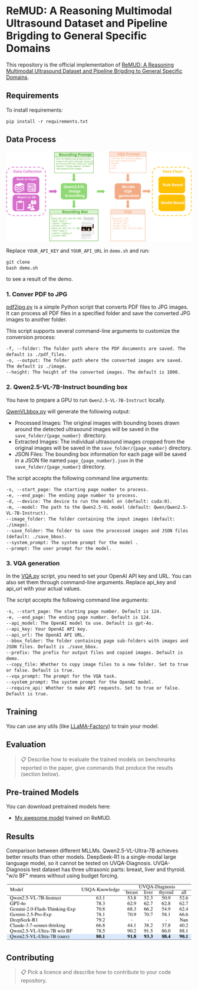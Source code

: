 # ReMUD: A Reasoning Multimodal Ultrasound Dataset and Pipeline Brigding to General Specific Domains

This repository is the official implementation of [ReMUD: A Reasoning Multimodal Ultrasound Dataset and Pipeline Brigding to General Specific Domains](./Paper0512.pdf). 

## Requirements

To install requirements:

```setup
pip install -r requirements.txt
```

## Data Process

![workflow](./imgs/flow.svg)

Replace `YOUR_API_KEY` and `YOUR_API_URL` in `demo.sh` and run:
```
git clone 
bash demo.sh
```
to see a result of the demo.

### 1. Conver PDF to JPG

[pdf2jpg.py](./data/pdf2jpg.py) is a simple Python script that converts PDF files to JPG images. It can process all PDF files in a specified folder and save the converted JPG images to another folder.

This script supports several command-line arguments to customize the conversion process:
```
-f, --folder: The folder path where the PDF documents are saved. The default is ./pdf_files.
-o, --output: The folder path where the converted images are saved. The default is ./image.
--height: The height of the converted images. The default is 1000.
```

### 2. Qwen2.5-VL-7B-Instruct bounding box
You have to prepare a GPU to run `Qwen2.5-VL-7B-Instruct` locally.

[QwenVLbbox.py](./data/QwenVLbbox.py)  will generate the following output:
- Processed Images: The original images with bounding boxes drawn around the detected ultrasound images will be saved in the `save_folder/{page_number} `directory.
- Extracted Images: The individual ultrasound images cropped from the original images will be saved in the `save_folder/{page_number}` directory.
- JSON Files: The bounding box information for each page will be saved in a JSON file named `page_{page_number}.json` in the `save_folder/{page_number}` directory.


The script accepts the following command line arguments:
```
-s, --start_page: The starting page number to process.
-e, --end_page: The ending page number to process.
-d, --device: The device to run the model on (default: cuda:0).
-m, --model: The path to the Qwen2.5-VL model (default: Qwen/Qwen2.5-VL-7B-Instruct).
--image_folder: The folder containing the input images (default: ./image).
--save_folder: The folder to save the processed images and JSON files (default: ./save_bbox).
--system_prompt: The system prompt for the model .
--prompt: The user prompt for the model.
```

### 3. VQA generation

In the [VQA.py](./data/VQA.py) script, you need to set your OpenAI API key and URL. You can also set them through command-line arguments. Replace api_key and api_url with your actual values.

The script accepts the following command line arguments:
```
-s, --start_page: The starting page number. Default is 124.
-e, --end_page: The ending page number. Default is 124.
--api_model: The OpenAI model to use. Default is gpt-4o.
--api_key: Your OpenAI API key.
--api_url: The OpenAI API URL.
--bbox_folder: The folder containing page sub-folders with images and JSON files. Default is ./save_bbox.
--prefix: The prefix for output files and copied images. Default is demo.
--copy_file: Whether to copy image files to a new folder. Set to true or false. Default is true.
--vqa_prompt: The prompt for the VQA task.
--system_prompt: The system prompt for the OpenAI model.
--require_api: Whether to make API requests. Set to true or false. Default is true.
```
## Training

You can use any utils (like [LLaMA-Factory](https://github.com/hiyouga/LLaMA-Factory)) to train your model.

## Evaluation


>📋  Describe how to evaluate the trained models on benchmarks reported in the paper, give commands that produce the results (section below).

## Pre-trained Models

You can download pretrained models here:

- [My awesome model](https://drive.google.com/mymodel.pth) trained on ReMUD.


## Results
Comparison between different MLLMs. Qwen2.5-VL-Ultra-7B achieves better results than other models. DeepSeek-R1 is a single-modal large language model, so it cannot be tested on UVQA-Diagnosis. UVQA-Diagnosis test dataset has three ultrasonic parts: breast, liver and thyroid. "w/o BF" means without using budget forcing.

![Results](./imgs/Results.png)


## Contributing

>📋  Pick a licence and describe how to contribute to your code repository. 
